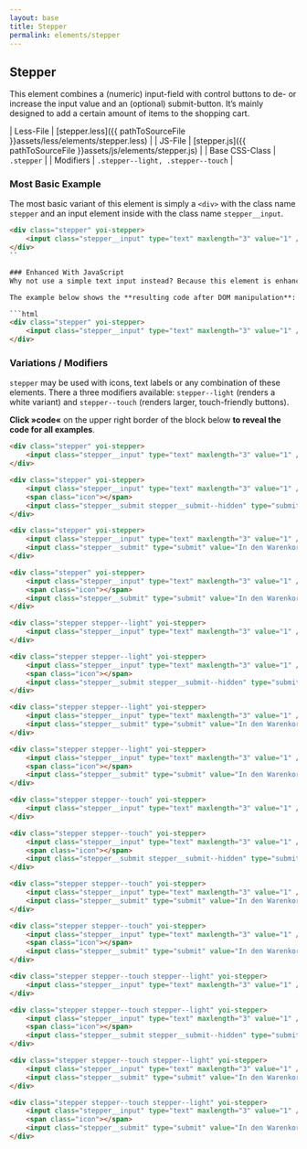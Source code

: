 ```yaml
---
layout: base
title: Stepper
permalink: elements/stepper
---
```


## Stepper
This element combines a (numeric) input-field with control buttons to de- or increase the input value and an (optional) submit-button. It’s mainly designed to add a certain amount of items to the shopping cart.

| Less-File      | [stepper.less]({{ pathToSourceFile }}assets/less/elements/stepper.less) |
| JS-File        | [stepper.js]({{ pathToSourceFile }}assets/js/elements/stepper.js)       |
| Base CSS-Class | `.stepper`                                                              |
| Modifiers      | `.stepper--light, .stepper--touch`                                      |

### Most Basic Example
The most basic variant of this element is simply a `<div>` with the class name `stepper` and an input element inside with the class name `stepper__input`.

```html
<div class="stepper" yoi-stepper>
    <input class="stepper__input" type="text" maxlength="3" value="1" />
</div>
``

### Enhanced With JavaScript
Why not use a simple text input instead? Because this element is enhanced via JavaScript. The script injects control buttons (de- or increase the input value) and adds basic input validation. Try entering any non-integer into the input to see the validation in action.

The example below shows the **resulting code after DOM manipulation**:

```html
<div class="stepper" yoi-stepper>
    <input class="stepper__input" type="text" maxlength="3" value="1" />
</div>
```

### Variations / Modifiers
`stepper` may be used with icons, text labels or any combination of these elements. There a three modifiers available: `stepper--light` (renders a white variant) and `stepper--touch` (renders larger, touch-friendly buttons).

**Click »code«** on the upper right border of the block below **to reveal the code for all examples**.

```html
<div class="stepper" yoi-stepper>
    <input class="stepper__input" type="text" maxlength="3" value="1" />
</div>

<div class="stepper" yoi-stepper>
    <input class="stepper__input" type="text" maxlength="3" value="1" />
    <span class="icon"></span>
    <input class="stepper__submit stepper__submit--hidden" type="submit" value="In den Warenkorb" />
</div>

<div class="stepper" yoi-stepper>
    <input class="stepper__input" type="text" maxlength="3" value="1" />
    <input class="stepper__submit" type="submit" value="In den Warenkorb" />
</div>

<div class="stepper" yoi-stepper>
    <input class="stepper__input" type="text" maxlength="3" value="1" />
    <span class="icon"></span>
    <input class="stepper__submit" type="submit" value="In den Warenkorb" />
</div>

<div class="stepper stepper--light" yoi-stepper>
    <input class="stepper__input" type="text" maxlength="3" value="1" />
</div>

<div class="stepper stepper--light" yoi-stepper>
    <input class="stepper__input" type="text" maxlength="3" value="1" />
    <span class="icon"></span>
    <input class="stepper__submit stepper__submit--hidden" type="submit" value="In den Warenkorb" />
</div>

<div class="stepper stepper--light" yoi-stepper>
    <input class="stepper__input" type="text" maxlength="3" value="1" />
    <input class="stepper__submit" type="submit" value="In den Warenkorb" />
</div>

<div class="stepper stepper--light" yoi-stepper>
    <input class="stepper__input" type="text" maxlength="3" value="1" />
    <span class="icon"></span>
    <input class="stepper__submit" type="submit" value="In den Warenkorb" />
</div>

<div class="stepper stepper--touch" yoi-stepper>
    <input class="stepper__input" type="text" maxlength="3" value="1" />
</div>

<div class="stepper stepper--touch" yoi-stepper>
    <input class="stepper__input" type="text" maxlength="3" value="1" />
    <span class="icon"></span>
    <input class="stepper__submit stepper__submit--hidden" type="submit" value="In den Warenkorb" />
</div>

<div class="stepper stepper--touch" yoi-stepper>
    <input class="stepper__input" type="text" maxlength="3" value="1" />
    <input class="stepper__submit" type="submit" value="In den Warenkorb" />
</div>

<div class="stepper stepper--touch" yoi-stepper>
    <input class="stepper__input" type="text" maxlength="3" value="1" />
    <span class="icon"></span>
    <input class="stepper__submit" type="submit" value="In den Warenkorb" />
</div>

<div class="stepper stepper--touch stepper--light" yoi-stepper>
    <input class="stepper__input" type="text" maxlength="3" value="1" />
</div>

<div class="stepper stepper--touch stepper--light" yoi-stepper>
    <input class="stepper__input" type="text" maxlength="3" value="1" />
    <span class="icon"></span>
    <input class="stepper__submit stepper__submit--hidden" type="submit" value="In den Warenkorb" />
</div>

<div class="stepper stepper--touch stepper--light" yoi-stepper>
    <input class="stepper__input" type="text" maxlength="3" value="1" />
    <input class="stepper__submit" type="submit" value="In den Warenkorb" />
</div>

<div class="stepper stepper--touch stepper--light" yoi-stepper>
    <input class="stepper__input" type="text" maxlength="3" value="1" />
    <span class="icon"></span>
    <input class="stepper__submit" type="submit" value="In den Warenkorb" />
</div>
```